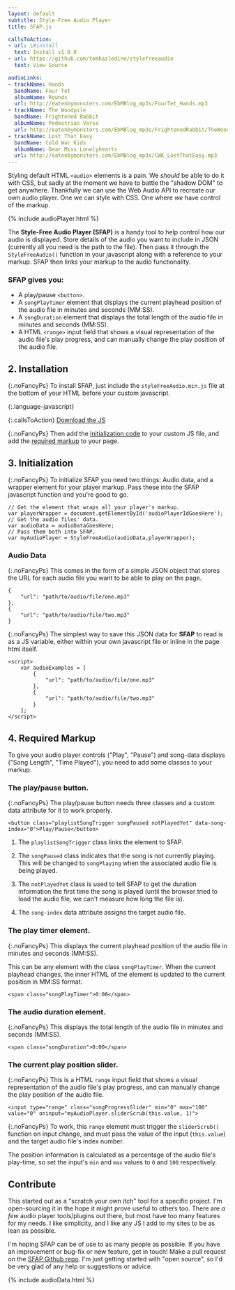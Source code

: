 ```yaml
---
layout: default
subtitle: Style-Free Audio Player
title: SFAP.js

callsToAction:
- url: \#install
  text: Install v1.0.0
- url: https://github.com/tomhazledine/stylefreeaudio
  text: View Source

audioLinks:
- trackName: Hands
  bandName: Four Tet
  albumName: Rounds
  url: http://eatenbymonsters.com/EbMBlog_mp3s/FourTet_Hands.mp3
- trackName: The Woodpile
  bandName: Frightened Rabbit
  albumName: Pedestrian Verse
  url: http://eatenbymonsters.com/EbMBlog_mp3s/FrightenedRabbit/TheWoodpile.mp3
- trackName: Lost That Easy
  bandName: Cold War Kids
  albumName: Dear Miss Lonelyhearts
  url: http://eatenbymonsters.com/EbMBlog_mp3s/CWK_LostThatEasy.mp3
---
```


Styling default HTML `<audio>` elements is a pain. We *should* be able to do it with CSS, but sadly at the moment we have to battle the "shadow DOM" to get anywhere. Thankfully we can use the Web Audio API to recreate our own audio player. One we can style with CSS. One where *we* have control of the markup.

{% include audioPlayer.html %}

The **Style-Free Audio Player (SFAP)** is a handy tool to help control how our audio is displayed. Store details of the audio you want to include in JSON (currently all you need is the path to the file). Then pass it through the `StyleFreeAudio()` function in your javascript along with a reference to your markup. SFAP then links your markup to the audio functionality.

<div class="divider" id="over"></div>

### SFAP gives you:

* A play/pause `<button>`.
* A `songPlayTimer` element that displays the current playhead position of the audio file in minutes and seconds (MM:SS).
* A `songDuration` element that displays the total length of the audio file in minutes and seconds (MM:SS).
* A HTML `<range>` input field that shows a visual representation of the audio file's play progress, and can manually change the play position of the audio file.

<div class="divider" id="install"></div>

## 2. Installation

{:.noFancyPs}
To install SFAP, just include the `styleFreeAudio.min.js` file at the bottom of your HTML before your custom javascript.

<!--<script src="https://gist.github.com/tomhazledine/b12bb19289f0d5023094.js"></script>-->

{:.language-javascript}
    <script src="/path/to/styleFreeAudio.min.js"></script>
    <script src="/path/to/yourCustom.js"></script>

{:.callsToAction}
<a href="{{ site.url }}/downloads/styleFreeAudio.min.js" class="callToAction">Download the JS</a>

{:.noFancyPs}
Then add the [initialization code](#init) to your custom JS file, and add the [required markup](#markup) to your page.

<div class="divider" id="init"></div>

## 3. Initialization

{:.noFancyPs}
To initialize SFAP you need two things: Audio data, and a wrapper element for your player markup. Pass these into the SFAP javascript function and you're good to go.

    // Get the element that wraps all your player's markup.
    var playerWrapper = document.getElementById('audioPlayerIdGoesHere');
    // Get the audio files' data.
    var audioData = audioDataGoesHere;
    // Pass them both into SFAP. 
    var myAudioPlayer = StyleFreeAudio(audioData,playerWrapper);

### Audio Data

{:.noFancyPs}
This comes in the form of a simple JSON object that stores the URL for each audio file you want to be able to play on the page.

    {
        "url": "path/to/audio/file/one.mp3"
    },
    {
        "url": "path/to/audio/file/two.mp3"
    }

{:.noFancyPs}
The simplest way to save this JSON data for **SFAP** to read is as a JS variable, either within your own javascript file or inline in the page html itself.

    <script>
        var audioExamples = [
            {
                "url": "path/to/audio/file/one.mp3"
            },
            {
                "url": "path/to/audio/file/two.mp3"
            }
        ];
    </script>

<div class="divider" id="markup"></div>

## 4. Required Markup

To give your audio player controls ("Play", "Pause") and song-data displays ("Song Length", "Time Played"), you need to add some classes to your markup.

### The play/pause button.

{:.noFancyPs}
The play/pause button needs three classes and a custom data attribute for it to work properly.

    <button class="playlistSongTrigger songPaused notPlayedYet" data-song-index="0">Play/Pause</button>

1. The `playlistSongTrigger` class links the element to SFAP.

2. The `songPaused` class indicates that the song is not currently playing. This will be changed to `songPlaying` when the associated audio file is being played.

3. The `notPlayedYet` class is used to tell SFAP to get the duration information the first time the song is played (until the browser tried to load the audio file, we can't measure how long the file is).

4. The `song-index` data attribute assigns the target audio file.

### The play timer element.

{:.noFancyPs}
This displays the current playhead position of the audio file in minutes and seconds (MM:SS).

This can be any element with the class `songPlayTimer`. When the current playhead changes, the inner HTML of the element is updated to the current position in MM:SS format.

    <span class="songPlayTimer">0:00</span>


### The audio duration element.

{:.noFancyPs}
This displays the total length of the audio file in minutes and seconds (MM:SS).

    <span class="songDuration">0:00</span>

### The current play position slider.

{:.noFancyPs}
This is a HTML `range` input field that shows a visual representation of the audio file's play progress, and can manually change the play position of the audio file.

    <input type="range" class="songProgressSlider" min="0" max="100" value="0" oninput="myAudioPlayer.sliderScrub(this.value, 1)">

{:.noFancyPs}
To work, this `range` element must trigger the `sliderScrub()` function on input change, and must pass the value of the input (`this.value`) and the target audio file's index number.

The position information is calculated as a percentage of the audio file's play-time, so set the input's `min` and `max` values to `0` and `100` respectively.

<div class="divider" id="contrib"></div>

## Contribute

This started out as a "scratch your own itch" tool for a specific project. I'm open-sourcing it in the hope it might prove useful to others too. There are *a few* audio player tools/plugins out there, but most have too many features for my needs. I like simplicity, and I like any JS I add to my sites to be as lean as possible.

I'm hoping SFAP can be of use to as many people as possible. If you have an improvement or bug-fix or new feature, get in touch! Make a pull request on the [SFAP Github repo](https://github.com/tomhazledine/stylefreeaudio). I'm just getting started with "open source", so I'd be very glad of any help or suggestions or advice.

{% include audioData.html %}

